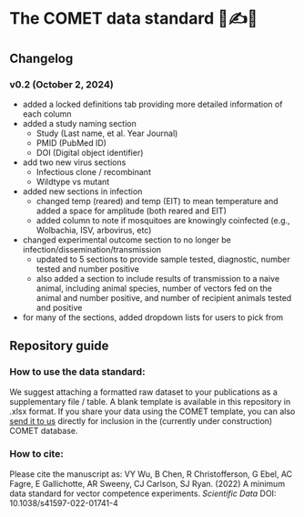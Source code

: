 # The COMET data standard 🦟✍️🔢

## Changelog 

### v0.2 (October 2, 2024)
- added a locked definitions tab providing more detailed information of each column
- added a study naming section
  - Study (Last name, et al. Year Journal)
  - PMID (PubMed ID)
  - DOI	(Digital object identifier)
- add two new virus sections
  - Infectious clone / recombinant
  - Wildtype vs mutant
- added new sections in infection
  - changed temp (reared) and temp (EIT) to mean temperature and added a space for amplitude (both reared and EIT)
  - added column to note if mosquitoes are knowingly coinfected (e.g., Wolbachia, ISV, arbovirus, etc)
- changed experimental outcome section to no longer be infection/dissemination/transmission
  - updated to 5 sections to provide sample tested, diagnostic, number tested and number positive
  - also added a section to include results of transmission to a naive animal, including animal species, number of vectors fed on the animal and number positive, and number of recipient animals tested and positive
- for many of the sections, added dropdown lists for users to pick from 

## Repository guide

### How to use the data standard:

We suggest attaching a formatted raw dataset to your publications as a supplementary file / table. A blank template is available in this repository in .xlsx format. If you share your data using the COMET template, you can also [send it to us](egallich@colostate.edu) directly for inclusion in the (currently under construction) COMET database.

### How to cite:

Please cite the  manuscript as: VY Wu, B Chen, R Christofferson, G Ebel, AC Fagre, E Gallichotte, AR Sweeny, CJ Carlson, SJ Ryan. (2022) A minimum data standard for vector competence experiments. _Scientific Data_ DOI: 10.1038/s41597-022-01741-4
